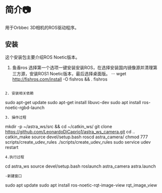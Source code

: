 # 简介:camera:

用于Orbbec 3D相机的ROS驱动程序。

## 安装

这个安装包主要介绍ROS Noetic版本。

1. 鱼香ros
选择第一个选项一键安装安装ROS，在选择安装国内镜像源并清理第三方源，安装ROS1 Noetic版本，最后选择桌面版。
···
wget http://fishros.com/install -O fishros && . fishros 
```

2. 安装相关依赖
```
sudo apt-get update
sudo apt-get install libuvc-dev
sudo apt install ros-noetic-rgbd-launch
```
3. 操作过程
```
   mkdir -p ~/astra_ws/src && cd ~/catkin_ws/
   git clone https://github.com/LeonardoDiCaprio1/astra_ws_camera.git
   cd ..
   catkin_make
   source devel/setup.bash
   roscd astra_camera/
   chmod 777 scripts/create_udev_rules
   ./scripts/create_udev_rules
   sudo service udev restart
```
4.执行过程
```
cd astra_ws 
source devel/setup.bash
roslaunch astra_camera astra.launch
```
-新建窗口
```
sudo apt update
sudo apt install ros-noetic-rqt-image-view
rqt_image_view
```
